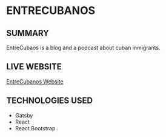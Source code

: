# ENTRECUBANOS

## SUMMARY 

EntreCubaos is a blog and a podcast about cuban inmigrants. 

## LIVE WEBSITE

[EntreCubanos Website](https://entrecubanos.net/)

## TECHNOLOGIES USED

- Gatsby
- React
- React Bootstrap
